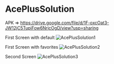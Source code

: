 # AcePlusSolution

APK => https://drive.google.com/file/d/1F-oxcOat3-JW12jC5TupiFow6NrjcOgD/view?usp=sharing


First Screen with default
![AcePlusSolution1](https://user-images.githubusercontent.com/53386844/159124120-884323f8-dd66-4f96-a573-014275692a7f.png)

First Screen with favorites
![AcePlusSolution2](https://user-images.githubusercontent.com/53386844/159124166-71ea3b40-0276-43db-a92b-1896b2cdd928.png)


Second Screen 
![AcePlusSolution3](https://user-images.githubusercontent.com/53386844/159124180-0ba1b725-7c4f-4166-890a-525d1440ad2e.png)
